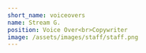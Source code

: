 ```yaml
---
short_name: voiceovers
name: Stream G.
position: Voice Over<br>Copywriter
image: /assets/images/staff/staff.png
---
```

